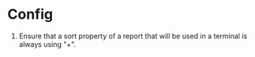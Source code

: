 # Config
1. Ensure that a sort property of a report that will be used in a terminal is always using "+".